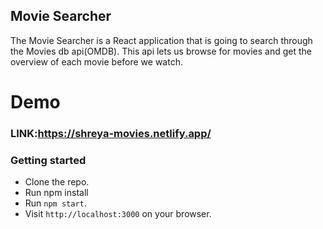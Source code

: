 
## Movie Searcher
The Movie Searcher is a React application that is going to search through the Movies db api(OMDB). This api lets us browse for movies and get the overview of each movie before we watch.

# Demo

### LINK:https://shreya-movies.netlify.app/


### Getting started
+ Clone the repo.
+ Run npm install
+ Run `npm start`.
+ Visit `http://localhost:3000` on your browser.
